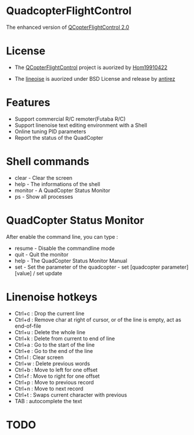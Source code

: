 QuadcopterFlightControl
======================
The enhanced version of [QCopterFlightControl 2.0](https://github.com/Hom19910422/QCopterFlightControl)

License
======================
* The [QCopterFlightControl](https://github.com/Hom19910422/QCopterFlightControl) project is auorized by [Hom19910422](Hom19910422@gmail.com)

* The [lineoise](https://github.com/antirez/linenoise) is auorized under BSD License and release by [antirez](antirez@gmail.com)

Features
======================
* Support commercial R/C remoter(Futaba R/C)
* Support linenoise text editing environment with a Shell
* Online tuning PID parameters
* Report the status of the QuadCopter

Shell commands
======================
* clear - Clear the screen
* help - The informations of the shell
* monitor - A QuadCopter Status Monitor
* ps - Show all processes

QuadCopter Status Monitor
======================
After enable the command line, you can type :
* resume - Disable the commandline mode
* quit - Quit the monitor
* help - The QuadCopter Status Monitor Manual
* set - Set the parameter of the quadcopter
      - set [quadcopter parameter] [value] / set update

Linenoise hotkeys
======================
* Ctrl+c : Drop the current line
* Ctrl+d : Remove char at right of cursor, or of the line is empty, act as end-of-file
* Ctrl+u : Delete the whole line
* Ctrl+k : Delete from current to end of line
* Ctrl+a : Go to the start of the line
* Ctrl+e : Go to the end of the line
* Ctrl+l : Clear screen
* Ctrl+w : Delete previous words
* Ctrl+b : Move to left for one offset
* Ctrl+f : Move to right for one offset
* Ctrl+p : Move to previous record
* Ctrl+n : Move to next record
* Ctrl+t : Swaps current character with previous
* TAB : autocomplete the text

TODO
======================
